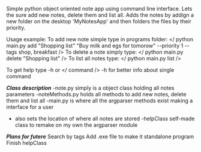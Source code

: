 Simple python object oriented note app using command line interface. Lets the sure add new notes, delete them and list all. 
Adds the notes by addign a new folder on the desktop 'MyNotesApp' and then folders the files by their priority.

Usage example:
To add new note simple type in programs folder:
  </ python main.py add "Shopping list" "Buy milk and egs for tomorow" --priority 1 --tags shop, breakfast />
To delete a note simply type:
  </ python main.py delete "Shopping list" />
To list all notes type:
  </ python main.py list />

To get help type -h or </ command /> -h for better info about single command

***Class description***
-note.py simply is a object class holding all notes parameters
-noteMethods.py holds all methods to add new notes, delete them and list all
-main.py is where all the argparser methods exist making a interface for a user 
  - also sets the location of where all notes are stored
-helpClass self-made class to remake on my own the argparser module

***Plans for futere***
Search by tags
Add .exe file to make it standalone program
Finish helpClass 

